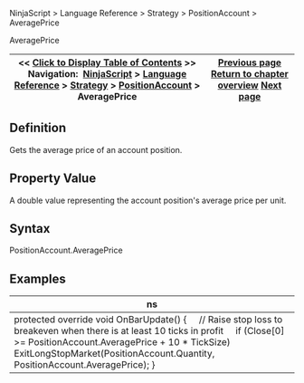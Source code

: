 ﻿
NinjaScript \> Language Reference \> Strategy \> PositionAccount \> AveragePrice

AveragePrice

| \<\< [Click to Display Table of Contents](positionaccount_averageprice.md) \>\> **Navigation:**     [NinjaScript](ninjascript-1.md) \> [Language Reference](language_reference_wip-1.md) \> [Strategy](strategy-1.md) \> [PositionAccount](positionaccount-1.md) \> AveragePrice | [Previous page](positionaccount-1.md) [Return to chapter overview](positionaccount-1.md) [Next page](positionaccount_getunrealizedprofitloss-1.md) |
| --- | --- |
## Definition
Gets the average price of an account position.
 
## Property Value
A double value representing the account position's average price per unit.
## 
## Syntax
PositionAccount.AveragePrice
 
## 
## Examples

| ns |
| --- |
| protected override void OnBarUpdate() {      // Raise stop loss to breakeven when there is at least 10 ticks in profit      if (Close\[0] \>\= PositionAccount.AveragePrice \+ 10 \* TickSize)          ExitLongStopMarket(PositionAccount.Quantity, PositionAccount.AveragePrice); } |
